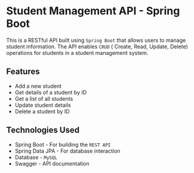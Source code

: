 # Student Management API - Spring Boot

This is a RESTful API built using `Spring Boot` that allows users to manage student information. The API enables `CRUD` (
Create, Read, Update, Delete) operations for students in a student management system.

## Features

* Add a new student
* Get details of a student by ID
* Get a list of all students
* Update student details
* Delete a student by ID

## Technologies Used

* Spring Boot - For building the `REST API`
* Spring Data JPA - For database interaction
* Database - `MySQL`
* Swagger - API documentation
